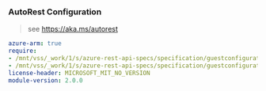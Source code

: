 ### AutoRest Configuration

> see https://aka.ms/autorest

``` yaml
azure-arm: true
require:
- /mnt/vss/_work/1/s/azure-rest-api-specs/specification/guestconfiguration/resource-manager/readme.md
- /mnt/vss/_work/1/s/azure-rest-api-specs/specification/guestconfiguration/resource-manager/readme.go.md
license-header: MICROSOFT_MIT_NO_VERSION
module-version: 2.0.0

```